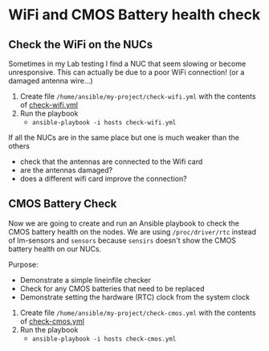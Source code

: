 # WiFi and CMOS Battery health check

## Check the WiFi on the NUCs
Sometimes in my Lab testing I find a NUC that seem slowing or become unresponsive. This can actually be due to a poor WiFi connection! (or a damaged antenna wire...)

1. Create file `/home/ansible/my-project/check-wifi.yml` with the contents of [check-wifi.yml](check-wifi.yml)
2. Run the playbook
    - `ansible-playbook -i hosts check-wifi.yml`

If all the NUCs are in the same place but one is much weaker than the others
- check that the antennas are connected to the Wifi card
- are the antennas damaged?
- does a different wifi card improve the connection?

## CMOS Battery Check
Now we are going to create and run an Ansible playbook to check the CMOS battery health on the nodes. We are using `/proc/driver/rtc` instead of lm-sensors and `sensors` because `sensirs` doesn't show the CMOS battery health on our NUCs.

Purpose:
- Demonstrate a simple lineinfile checker
- Check for any CMOS batteries that need to be replaced
- Demonstrate setting the hardware (RTC) clock from the system clock

1. Create file `/home/ansible/my-project/check-cmos.yml` with the contents of [check-cmos.yml](check-cmos.yml)
2. Run the playbook
    - `ansible-playbook -i hosts check-cmos.yml`
